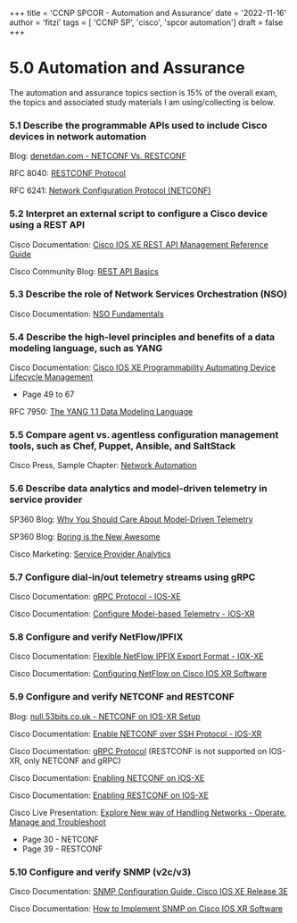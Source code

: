 +++
title = 'CCNP SPCOR - Automation and Assurance'
date = '2022-11-16'
author = 'fitzi'
tags = [ 'CCNP SP', 'cisco', 'spcor automation']
draft = false
+++

# 5.0 Automation and Assurance

The automation and assurance topics section is 15% of the overall exam, the topics and associated study materials I am 
using/collecting is below.

### 5.1 Describe the programmable APIs used to include Cisco devices in network automation

Blog: [denetdan.com - NETCONF Vs. RESTCONF](https://devnetdan.com/2020/09/27/netconf-vs-restconf/)

RFC 8040: [RESTCONF Protocol](https://datatracker.ietf.org/doc/html/rfc8040)

RFC 6241: [Network Configuration Protocol (NETCONF)](https://www.rfc-editor.org/rfc/rfc6241)

### 5.2 Interpret an external script to configure a Cisco device using a REST API

Cisco Documentation: [Cisco IOS XE REST API Management Reference Guide](https://www.cisco.com/c/en/us/td/docs/routers/csr1000/software/restapi/restapi.html)

Cisco Community Blog: [REST API Basics](https://community.cisco.com/t5/nso-developer-hub-knowledge-articles/rest-api-basics/ta-p/3635342)

### 5.3 Describe the role of Network Services Orchestration (NSO)

Cisco Documentation: [NSO Fundamentals](https://developer.cisco.com/docs/nso/#!nso-fundamentals/nso-fundamentals)

### 5.4 Describe the high-level principles and benefits of a data modeling language, such as YANG

Cisco Documentation: [Cisco IOS XE Programmability Automating Device Lifecycle Management](https://www.cisco.com/c/dam/en/us/products/collateral/enterprise-networks/nb-06-ios-xe-prog-ebook-cte-en.pdf)

- Page 49 to 67

RFC 7950: [The YANG 1.1 Data Modeling Language](https://datatracker.ietf.org/doc/html/rfc7950)

### 5.5 Compare agent vs. agentless configuration management tools, such as Chef, Puppet, Ansible, and SaltStack

Cisco Press, Sample Chapter: [Network Automation](https://www.ciscopress.com/articles/article.asp?p=3100057&seqNum=3#:~:text=Agent%2Dbased%20configuration%3A%20With%20agent,configuration%20management%20tool%20will%20manage.&text=Agentless%20configuration%3A%20Agentless%20tools%20do,API%20that%20a%20device%20supports.)

### 5.6 Describe data analytics and model-driven telemetry in service provider

SP360 Blog: [Why You Should Care About Model-Driven Telemetry](https://blogs.cisco.com/sp/why-you-should-care-about-model-driven-telemetry)

SP360 Blog: [Boring is the New Awesome](https://blogs.cisco.com/sp/boring-is-the-new-awesome)

Cisco Marketing: [Service Provider Analytics](https://www.cisco.com/c/dam/en/us/solutions/collateral/service-provider/service-offers-service-provider/sp-analytics-aag.pdf)

### 5.7 Configure dial-in/out telemetry streams using gRPC

Cisco Documentation: [gRPC Protocol - IOS-XE](https://www.cisco.com/c/en/us/td/docs/ios-xml/ios/prog/configuration/173/b_173_programmability_cg/model_driven_telemetry.html#id_90670)

Cisco Documentation: [Configure Model-based Telemetry - IOS-XR](https://www.cisco.com/c/en/us/td/docs/iosxr/asr9000/telemetry/b-telemetry-cg-asr9000-61x/b-telemetry-cg-asr9000-61x_chapter_010.pdf)

### 5.8 Configure and verify NetFlow/IPFIX

Cisco Documentation: [Flexible NetFlow IPFIX Export Format - IOX-XE](https://www.cisco.com/c/en/us/td/docs/ios-xml/ios/fnetflow/configuration/xe-17/fnf-xe-17-book/fnf-ipfix-export.html)

Cisco Documentation: [Configuring NetFlow on Cisco IOS XR Software](https://www.cisco.com/c/dam/en/us/td/docs/iosxr/ncs5xx/netflow/63x/b-netflow-cg-63x-ncs5xx.html#concept_256444B164514D68B4281CFF628C0523)

### 5.9 Configure and verify NETCONF and RESTCONF

Blog: [null.53bits.co.uk - NETCONF on IOS-XR Setup](https://null.53bits.co.uk/index.php?page=netconf-on-ios-xr)

Cisco Documentation: [Enable NETCONF over SSH Protocol - IOS-XR](https://www.cisco.com/c/en/us/td/docs/routers/asr9000/software/data-models/guide/b-data-models-config-guide-asr9000/b-data-odels-config-guide-asr9000_chapter_01.html#id_20878)

Cisco Documentation: [gRPC Protocol](https://www.cisco.com/c/en/us/td/docs/iosxr/ncs560/system-security/71x/b-system-security-cg-71x-ncs560/b-system-security-cg-71x-ncs560_chapter_0101.pdf)
(RESTCONF is not supported on IOS-XR, only NETCONF and gRPC)

Cisco Documentation: [Enabling NETCONF on IOS-XE](https://developer.cisco.com/docs/ios-xe/#!enabling-netconf-on-ios-xe/netconf)

Cisco Documentation: [Enabling RESTCONF on IOS-XE](https://developer.cisco.com/docs/ios-xe/#!enabling-restconf-on-ios-xe)

Cisco Live Presentation: [Explore New way of Handling Networks - Operate, Manage and Troubleshoot](https://www.ciscolive.com/c/dam/r/ciscolive/us/docs/2019/pdf/DEVNET-1022.pdf)

- Page 30 - NETCONF
- Page 39 - RESTCONF

### 5.10 Configure and verify SNMP (v2c/v3)

Cisco Documentation: [SNMP Configuration Guide, Cisco IOS XE Release 3E](https://www.cisco.com/c/en/us/td/docs/ios-xml/ios/snmp/configuration/xe-3e/snmp-xe-3e-book/nm-snmp-snmpv2c.html)

Cisco Documentation: [How to Implement SNMP on Cisco IOS XR Software](https://www.cisco.com/c/en/us/td/docs/routers/asr9000/software/asr9k-r6-6/system-management/configuration/guide/b-system-management-cg-asr9000-66x/b-system-management-cg-asr9000-66x_chapter_0101.html#con_1093701)